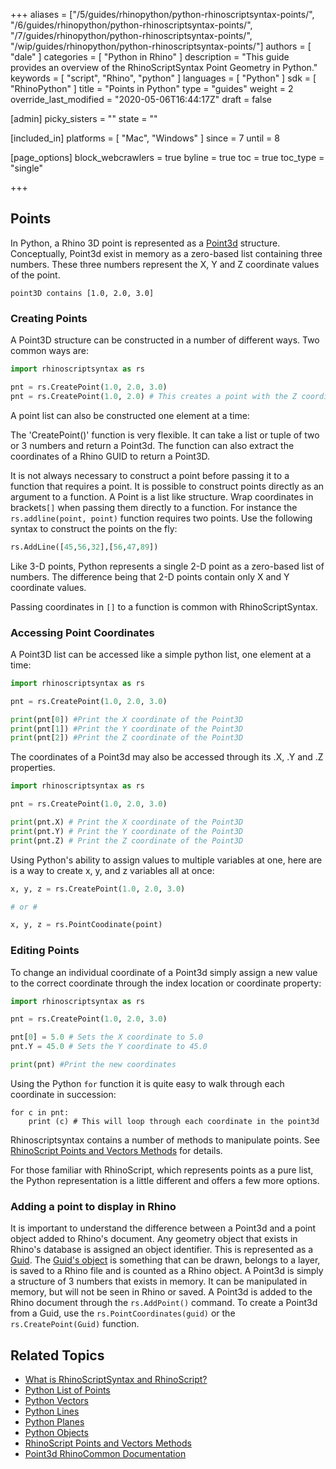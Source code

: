 +++
aliases = ["/5/guides/rhinopython/python-rhinoscriptsyntax-points/", "/6/guides/rhinopython/python-rhinoscriptsyntax-points/", "/7/guides/rhinopython/python-rhinoscriptsyntax-points/", "/wip/guides/rhinopython/python-rhinoscriptsyntax-points/"]
authors = [ "dale" ]
categories = [ "Python in Rhino" ]
description = "This guide provides an overview of the RhinoScriptSyntax Point Geometry in Python."
keywords = [ "script", "Rhino", "python" ]
languages = [ "Python" ]
sdk = [ "RhinoPython" ]
title = "Points in Python"
type = "guides"
weight = 2
override_last_modified = "2020-05-06T16:44:17Z"
draft = false

[admin]
picky_sisters = ""
state = ""

[included_in]
platforms = [ "Mac", "Windows" ]
since = 7
until = 8

[page_options]
block_webcrawlers = true
byline = true
toc = true
toc_type = "single"

+++

## Points

In Python, a Rhino 3D point is represented as a [Point3d](http://developer.rhino3d.com/api/RhinoCommon/html/T_Rhino_Geometry_Point3d.htm) structure. Conceptually, Point3d exist in memory as a zero-based list containing three numbers.  These three numbers represent the X, Y and Z coordinate values of the point.

```
point3D contains [1.0, 2.0, 3.0]  
```

### Creating Points

A Point3D structure can be constructed in a number of different ways.  Two common ways are:

```python
import rhinoscriptsyntax as rs

pnt = rs.CreatePoint(1.0, 2.0, 3.0)
pnt = rs.CreatePoint(1.0, 2.0) # This creates a point with the Z coordinate set to 0
```
A point list can also be constructed one element at a time:

The 'CreatePoint()' function is very flexible.  It can take a list or tuple of two or 3 numbers and return a Point3d.  The function can also extract the coordinates of a Rhino GUID to return a Point3D.

It is not always necessary to construct a point before passing it to a function that requires a point. It is possible to construct points directly as an argument to a function.  A Point is a list like structure. Wrap coordinates in brackets`[]` when passing them directly to a function. For instance the `rs.addline(point, point)` function requires two points.  Use the following syntax to construct the points on the fly:

```python
rs.AddLine([45,56,32],[56,47,89])
```
Like 3-D points, Python represents a single 2-D point as a zero-based list of numbers.  The difference being that 2-D points contain only X and Y coordinate values.

Passing coordinates in `[]`  to a function is common with RhinoScriptSyntax.

### Accessing Point Coordinates

A Point3D list can be accessed like a simple python list, one element at a time:

```python
import rhinoscriptsyntax as rs

pnt = rs.CreatePoint(1.0, 2.0, 3.0)

print(pnt[0]) #Print the X coordinate of the Point3D
print(pnt[1]) #Print the Y coordinate of the Point3D
print(pnt[2]) #Print the Z coordinate of the Point3D
```

The coordinates of a Point3d may also be accessed through its .X, .Y and .Z properties.

```python
import rhinoscriptsyntax as rs

pnt = rs.CreatePoint(1.0, 2.0, 3.0)

print(pnt.X) # Print the X coordinate of the Point3D
print(pnt.Y) # Print the Y coordinate of the Point3D
print(pnt.Z) # Print the Z coordinate of the Point3D
```

Using Python's ability to assign values to multiple variables at one, here are is a way to create x, y, and z variables all at once:

```python
x, y, z = rs.CreatePoint(1.0, 2.0, 3.0)

# or #

x, y, z = rs.PointCoodinate(point)
```

### Editing Points

To change an individual coordinate of a Point3d simply assign a new value to the correct coordinate through the index location or coordinate property:

```python
import rhinoscriptsyntax as rs

pnt = rs.CreatePoint(1.0, 2.0, 3.0)

pnt[0] = 5.0 # Sets the X coordinate to 5.0
pnt.Y = 45.0 # Sets the Y coordinate to 45.0

print(pnt) #Print the new coordinates
```

Using the Python `for` function it is quite easy to walk through each coordinate in succession:

```
for c in pnt:
    print (c) # This will loop through each coordinate in the point3d
```

Rhinoscriptsyntax contains a number of methods to manipulate points.  See [RhinoScript Points and Vectors Methods](/guides/rhinopython/python-rhinoscriptsyntax-point-vector-methods) for details.

For those familiar with RhinoScript, which represents points as a pure list, the Python representation is a little different and offers a few more options.

### Adding a point to display in Rhino

It is important to understand the difference between a Point3d and a point object added to Rhino's document.  Any geometry object that exists in Rhino's database is assigned an object identifier.  This is represented as a [Guid](/guides/rhinopython/python-rhinoscriptsyntax-objects). The [Guid's object](/guides/rhinopython/python-rhinoscriptsyntax-objects) is something that can be drawn, belongs to a layer, is saved to a Rhino file and is counted as a Rhino object.  A Point3d is simply a structure of 3 numbers that exists in memory.  It can be manipulated in memory, but will not be seen in Rhino or saved.  A Point3d is added to the Rhino document through the `rs.AddPoint()` command.  To create a Point3d from a Guid, use the `rs.PointCoordinates(guid)` or the `rs.CreatePoint(Guid)` function.

## Related Topics

- [What is RhinoScriptSyntax and RhinoScript?](/guides/rhinopython/what-is-rhinopython)
- [Python List of Points](/guides/rhinopython/python-rhinoscriptsyntax-list-points)
- [Python Vectors](/guides/rhinopython/python-rhinoscriptsyntax-vectors)
- [Python Lines](/guides/rhinopython/python-rhinoscriptsyntax-lines)
- [Python Planes](/guides/rhinopython/python-rhinoscriptsyntax-plane)
- [Python Objects](/guides/rhinopython/python-rhinoscriptsyntax-objects)
- [RhinoScript Points and Vectors Methods](/guides/rhinopython/python-rhinoscriptsyntax-point-vector-methods)
- [Point3d RhinoCommon Documentation](http://developer.rhino3d.com/api/RhinoCommon/html/T_Rhino_Geometry_Point3d.htm)
